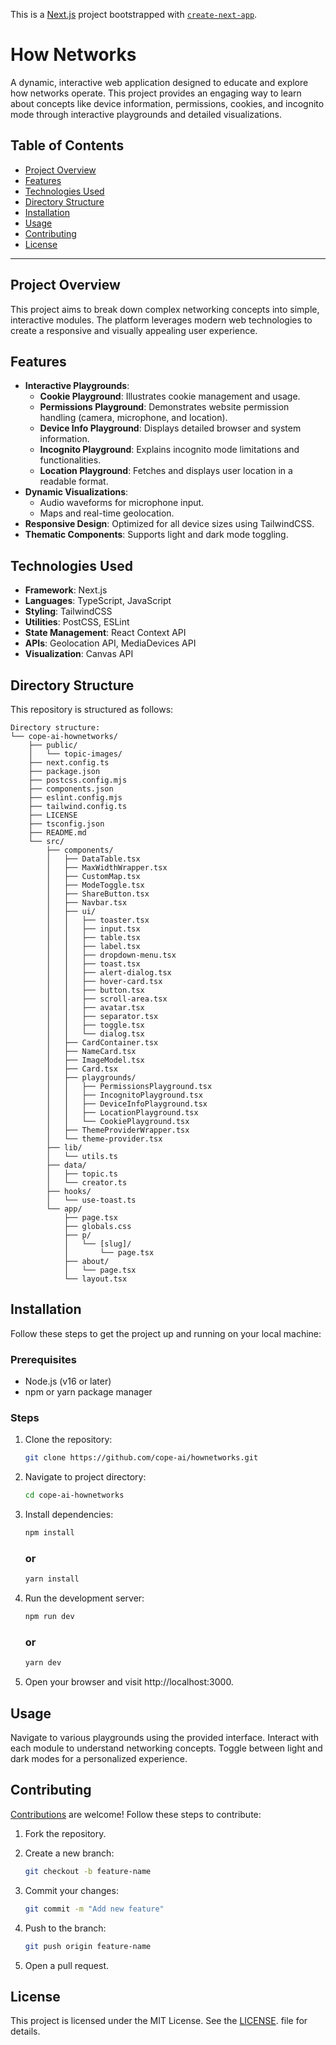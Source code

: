 This is a [Next.js](https://nextjs.org) project bootstrapped with [`create-next-app`](https://nextjs.org/docs/app/api-reference/cli/create-next-app).

# How Networks

A dynamic, interactive web application designed to educate and explore how networks operate. This project provides an engaging way to learn about concepts like device information, permissions, cookies, and incognito mode through interactive playgrounds and detailed visualizations.

## Table of Contents
- [Project Overview](#project-overview)
- [Features](#features)
- [Technologies Used](#technologies-used)
- [Directory Structure](#directory-structure)
- [Installation](#installation)
- [Usage](#usage)
- [Contributing](#contributing)
- [License](#license)

---

## Project Overview
This project aims to break down complex networking concepts into simple, interactive modules. The platform leverages modern web technologies to create a responsive and visually appealing user experience.

## Features
- **Interactive Playgrounds**:
  - **Cookie Playground**: Illustrates cookie management and usage.  
  - **Permissions Playground**: Demonstrates website permission handling (camera, microphone, and location).
  - **Device Info Playground**: Displays detailed browser and system information.
  - **Incognito Playground**: Explains incognito mode limitations and functionalities.
  - **Location Playground**: Fetches and displays user location in a readable format.
- **Dynamic Visualizations**: 
  - Audio waveforms for microphone input.
  - Maps and real-time geolocation.
- **Responsive Design**: Optimized for all device sizes using TailwindCSS.
- **Thematic Components**: Supports light and dark mode toggling.

## Technologies Used
- **Framework**: Next.js
- **Languages**: TypeScript, JavaScript
- **Styling**: TailwindCSS
- **Utilities**: PostCSS, ESLint
- **State Management**: React Context API
- **APIs**: Geolocation API, MediaDevices API
- **Visualization**: Canvas API

## Directory Structure

This repository is structured as follows:
```
Directory structure:
└── cope-ai-hownetworks/
    ├── public/
    │   └── topic-images/
    ├── next.config.ts
    ├── package.json
    ├── postcss.config.mjs
    ├── components.json
    ├── eslint.config.mjs
    ├── tailwind.config.ts
    ├── LICENSE
    ├── tsconfig.json
    ├── README.md
    └── src/
        ├── components/
        │   ├── DataTable.tsx
        │   ├── MaxWidthWrapper.tsx
        │   ├── CustomMap.tsx
        │   ├── ModeToggle.tsx
        │   ├── ShareButton.tsx
        │   ├── Navbar.tsx
        │   ├── ui/
        │   │   ├── toaster.tsx
        │   │   ├── input.tsx
        │   │   ├── table.tsx
        │   │   ├── label.tsx
        │   │   ├── dropdown-menu.tsx
        │   │   ├── toast.tsx
        │   │   ├── alert-dialog.tsx
        │   │   ├── hover-card.tsx
        │   │   ├── button.tsx
        │   │   ├── scroll-area.tsx
        │   │   ├── avatar.tsx
        │   │   ├── separator.tsx
        │   │   ├── toggle.tsx
        │   │   └── dialog.tsx
        │   ├── CardContainer.tsx
        │   ├── NameCard.tsx
        │   ├── ImageModel.tsx
        │   ├── Card.tsx
        │   ├── playgrounds/
        │   │   ├── PermissionsPlayground.tsx
        │   │   ├── IncognitoPlayground.tsx
        │   │   ├── DeviceInfoPlayground.tsx
        │   │   ├── LocationPlayground.tsx
        │   │   └── CookiePlayground.tsx
        │   ├── ThemeProviderWrapper.tsx
        │   └── theme-provider.tsx
        ├── lib/
        │   └── utils.ts
        ├── data/
        │   ├── topic.ts
        │   └── creator.ts
        ├── hooks/
        │   └── use-toast.ts
        └── app/
            ├── page.tsx
            ├── globals.css
            ├── p/
            │   └── [slug]/
            │       └── page.tsx
            ├── about/
            │   └── page.tsx
            └── layout.tsx
```

## Installation
Follow these steps to get the project up and running on your local machine:

### Prerequisites
- Node.js (v16 or later)
- npm or yarn package manager

### Steps
1. Clone the repository:
   ```bash
   git clone https://github.com/cope-ai/hownetworks.git
   ```

2. Navigate to project directory:
   ```bash
   cd cope-ai-hownetworks
   ```

3. Install dependencies:
   ```bash
   npm install
   ```
   ### or
   ```bash
   yarn install
   ```

4. Run the development server:
   ```bash
   npm run dev
   ```
   ### or
   ```bash
   yarn dev
   ```

5. Open your browser and visit http://localhost:3000.

## Usage
Navigate to various playgrounds using the provided interface.
Interact with each module to understand networking concepts.
Toggle between light and dark modes for a personalized experience.

## Contributing
[Contributions](https://github.com/nishchintmakode/hownetworks/blob/main/CONTRIBUTING.md) are welcome! Follow these steps to contribute:

1. Fork the repository.
2. Create a new branch:
   ```bash
   git checkout -b feature-name
   ```

3. Commit your changes:
   ```bash
   git commit -m "Add new feature"
   ```

4. Push to the branch:
   ```bash
   git push origin feature-name
   ```

5. Open a pull request.

## License
This project is licensed under the MIT License. See the [LICENSE](https://github.com/cope-ai/hownetworks/blob/main/LICENSE.md). file for details.